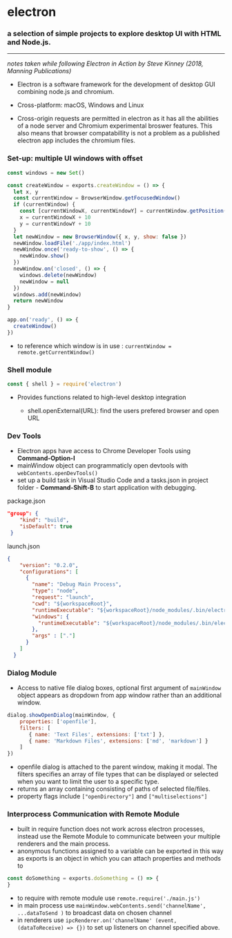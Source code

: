 # electron #
### a selection of simple projects to explore desktop UI with HTML and Node.js. 
------------------------------------------------------------------------------
*notes taken while following Electron in Action by Steve Kinney (2018, Manning Publications)*

* Electron is a software framework for the development of desktop GUI combining node.js and chromium.

* Cross-platform: macOS, Windows and Linux

* Cross-origin requests are permitted in electron as it has all the abilities of a node server and Chromium experimental broswer features. This also means that browser compatabillity is not a problem as a published electron app includes the chromium files. 

### Set-up: multiple UI windows with offset

```javascript
const windows = new Set()

const createWindow = exports.createWindow = () => {
  let x, y
  const currentWindow = BrowserWindow.getFocusedWindow()
  if (currentWindow) {
    const [currentWindowX, currentWindowY] = currentWindow.getPosition()
    x = currentWindowX + 10
    y = currentWindowY + 10
  }
  let newWindow = new BrowserWindow({ x, y, show: false })
  newWindow.loadFile('./app/index.html')
  newWindow.once('ready-to-show', () => {
    newWindow.show()
  })
  newWindow.on('closed', () => {
    windows.delete(newWindow)
    newWindow = null
  })
  windows.add(newWindow)
  return newWindow
}

app.on('ready', () => {
  createWindow()
})
```
* to reference which window is in use : ```currentWindow = remote.getCurrentWindow()```


### Shell module 
```javascript
const { shell } = require('electron')
```
* Provides functions related to high-level desktop integration

  - shell.openExternal(URL): find the users prefered browser and open URL

### Dev Tools 
* Electron apps have access to Chrome Developer Tools using **Command-Option-I**
* mainWindow object can programmaticly open devtools with ```webContents.openDevTools()```
* set up a build task in Visual Studio Code and a tasks.json in project folder - **Command-Shift-B** to start application with debugging.

package.json
```json
"group": {
    "kind": "build",
    "isDefault": true
 }
```
launch.json
```json
{
    "version": "0.2.0",
    "configurations": [
      {
        "name": "Debug Main Process",
        "type": "node",
        "request": "launch",
        "cwd": "${workspaceRoot}",
        "runtimeExecutable": "${workspaceRoot}/node_modules/.bin/electron",
        "windows": {
          "runtimeExecutable": "${workspaceRoot}/node_modules/.bin/electron.cmd"
        },
        "args" : ["."]
      }
    ]
  }
```

### Dialog Module
* Access to native file dialog boxes, optional first argument of ```mainWindow``` object appears as dropdown from app window rather than an additional window. 
```javascript
dialog.showOpenDialog(mainWindow, {
    properties: ['openfile'],
    filters: [
       { name: 'Text Files', extensions: ['txt'] },
       { name: 'Markdown Files', extensions: ['md', 'markdown'] }
    ]
})
 ```
* openfile dialog is attached to the parent window, making it modal. The filters specifies an array of file types that can be displayed or selected when you want to limit the user to a specific type. 
* returns an array containing consisting of paths of selected file/files. 
* property flags include ```["openDirectory"]``` and ```["multiselections"]```

### Interprocess Communication with Remote Module
* built in require function does not work across electron processes, instead use the Remote Module to communicate between your multiple renderers and the main process. 
* anonymous functions assigned to a variable can be exported in this way as exports is an object in which you can attach properties and methods to
```javascript
const doSomething = exports.doSomething = () => {
}
```
* to require with remote module use ```remote.require('./main.js')```
* in main process use ```mainWindow.webContents.send('channelName', ...dataToSend )``` to broadcast data on chosen channel
* in renderers use ```ipcRenderer.on('channelName' (event, (dataToReceive) => {})``` to set up listeners on channel specified above.


